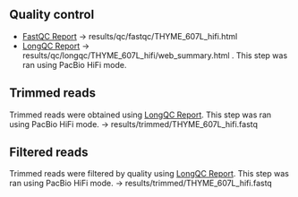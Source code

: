 ## Quality control

- [FastQC Report](results/qc/fastqc/THYME_607L_hifi.html) -> results/qc/fastqc/THYME_607L_hifi.html
- [LongQC Report](https://github.com/yfukasawa/LongQC) -> results/qc/longqc/THYME_607L_hifi/web_summary.html . This step was ran using PacBio HiFi mode. 

## Trimmed reads

Trimmed reads were obtained using [LongQC Report](https://github.com/yfukasawa/LongQC). This step was ran using PacBio HiFi mode. -> results/trimmed/THYME_607L_hifi.fastq

## Filtered reads

Trimmed reads were filtered by quality using [LongQC Report](https://github.com/yfukasawa/LongQC). This step was ran using PacBio HiFi mode. -> results/trimmed/THYME_607L_hifi.fastq
